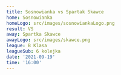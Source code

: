 ```yaml
---
title: Sosnowianka vs Spartak Skawce
home: Sosnowianka
homeLogo: src/images/sosnowiankaLogo.png
result: VS
away: Spartka Skawce
awayLogo: src/images/skawce.png
league: B Klasa
leagueSub: 6 kolejka
date: '2021-09-19'
time: '16:00'
---
```


